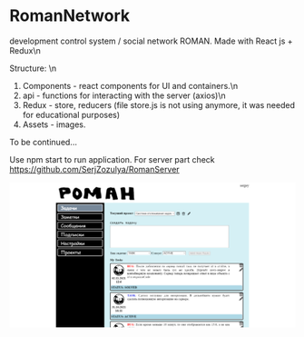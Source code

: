 # RomanNetwork
development control system / social network ROMAN. Made with React js + Redux\n

Structure: \n
1. Components - react components for UI and containers.\n
2. api - functions for interacting with the server (axios)\n
3. Redux - store, reducers (file store.js is not using anymore, it was needed for educational purposes)
4. Assets - images.

To be continued...

Use npm start to run application.
For server part check https://github.com/SerjZozulya/RomanServer


![GUI](https://raw.githubusercontent.com/SerjZozulya/RomanNetwork/master/screenshot.png "Screenshot")
